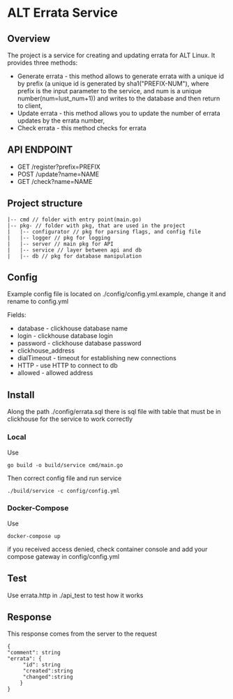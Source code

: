 # ALT Errata Service

## Overview
The project is a service for creating and updating errata for ALT Linux. It provides three methods:  
- Generate errata - this method allows to generate errata with a unique id by prefix (a unique id is generated by 
 sha1("PREFIX-NUM"), where prefix is the input parameter to the service, and num is a unique number(num=lust_num+1)) 
and writes to the database and then return to client, 
- Update errata - this method allows you to update the number of errata updates by the errata number, 
- Check errata - this method checks for errata

## API ENDPOINT
- GET /register?prefix=PREFIX
- POST /update?name=NAME
- GET /check?name=NAME

## Project structure
```
|-- cmd // folder with entry point(main.go)
|-- pkg- // folder with pkg, that are used in the project
|   |-- configurator // pkg for parsing flags, and config file
|   |-- logger // pkg for logging
|   |-- server // main pkg for API 
|   |-- service // layer between api and db
|   |-- db // pkg for database manipulation
```
## Config
Example config file is located on ./config/config.yml.example, change it and rename to config.yml

Fields:
- database - clickhouse database name
- login - clickhouse database login
- password - clickhouse database password
- clickhouse_address 
- dialTimeout - timeout for establishing new connections
- HTTP - use HTTP to connect to db
- allowed - allowed address

## Install
Along the path ./config/errata.sql there is sql file with table that must be in clickhouse for the service to work correctly
### Local
Use 
```
go build -o build/service cmd/main.go
```
Then correct config file and run service 
```
./build/service -c config/config.yml
```
### Docker-Compose
Use
```
docker-compose up 
```

if you received access denied, check container console and add your compose gateway in config/config.yml

## Test
Use errata.http in ./api_test to test how it works

## Response
This response comes from the server to the request
```
{
"comment": string
"errata": {
     "id": string
     "created":string
     "changed":string
    }
}
```
